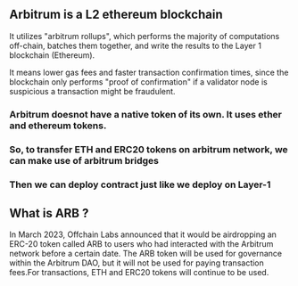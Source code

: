 ## Arbitrum is a L2 ethereum blockchain 

It utilizes "arbitrum rollups", which performs the majority of computations off-chain, batches them together, and write the results to the Layer 1 blockchain (Ethereum).

It means lower gas fees and faster transaction confirmation times, since the blockchain only performs "proof of confirmation" if a validator node is suspicious a transaction might be fraudulent. 

### Arbitrum doesnot have a native token of its own. It uses ether and ethereum tokens. 

### So, to transfer ETH and ERC20 tokens on arbitrum network, we can make use of arbitrum bridges

### Then we can deploy contract just like we deploy on Layer-1

## What is ARB ?

In March 2023, Offchain Labs announced that it would be airdropping an ERC-20 token called ARB to users who had interacted with the Arbitrum network before a certain date. The ARB token will be used for governance within the Arbitrum DAO, but it will not be used for paying transaction fees.For transactions, ETH and ERC20 tokens will continue to be used. 